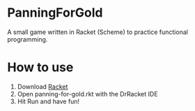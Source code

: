 PanningForGold
==============

A small game written in Racket (Scheme) to practice functional programming.


How to use
==========

1. Download [Racket](http://racket-lang.org/download/)
2. Open panning-for-gold.rkt with the DrRacket IDE
3. Hit Run and have fun!

